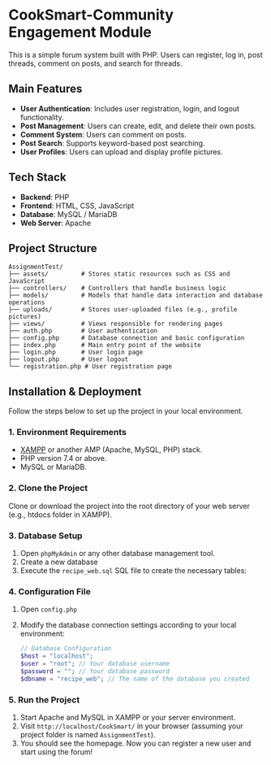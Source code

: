 # CookSmart-Community Engagement Module

This is a simple forum system built with PHP. Users can register, log in, post threads, comment on posts, and search for threads.

## Main Features

*   **User Authentication**: Includes user registration, login, and logout functionality.
*   **Post Management**: Users can create, edit, and delete their own posts.
*   **Comment System**: Users can comment on posts.
*   **Post Search**: Supports keyword-based post searching.
*   **User Profiles**: Users can upload and display profile pictures.

## Tech Stack

*   **Backend**: PHP
*   **Frontend**: HTML, CSS, JavaScript
*   **Database**: MySQL / MariaDB
*   **Web Server**: Apache 

## Project Structure

```
AssignmentTest/
├── assets/         # Stores static resources such as CSS and JavaScript
├── controllers/    # Controllers that handle business logic
├── models/         # Models that handle data interaction and database operations
├── uploads/        # Stores user-uploaded files (e.g., profile pictures)
├── views/          # Views responsible for rendering pages
├── auth.php        # User authentication
├── config.php      # Database connection and basic configuration
├── index.php       # Main entry point of the website
├── login.php       # User login page
├── logout.php      # User logout
└── registration.php # User registration page
```

## Installation & Deployment

Follow the steps below to set up the project in your local environment.

### 1. Environment Requirements

*   [XAMPP](https://www.apachefriends.org/) or another AMP (Apache, MySQL, PHP) stack.
*   PHP version 7.4 or above.
*   MySQL or MariaDB.

### 2. Clone the Project

Clone or download the project into the root directory of your web server (e.g., htdocs folder in XAMPP).

### 3. Database Setup

1.  Open `phpMyAdmin` or any other database management tool.
2.  Create a new database
3.  Execute the `recipe_web.sql` SQL file to create the necessary tables:

### 4. Configuration File

1.  Open `config.php` 
2.  Modify the database connection settings according to your local environment:

    ```php
    // Database Configuration
    $host = "localhost";
    $user = "root"; // Your database username
    $password = ""; // Your database password
    $dbname = "recipe_web"; // The name of the database you created
    ```

### 5. Run the Project

1.  Start Apache and MySQL in XAMPP or your server environment.
2.  Visit `http://localhost/CookSmart/` in your browser (assuming your project folder is named `AssignmentTest`).
3.  You should see the homepage. Now you can register a new user and start using the forum!
